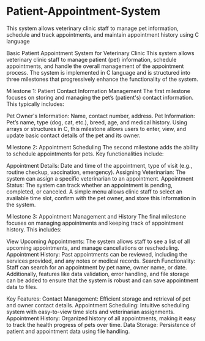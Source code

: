 # Patient-Appointment-System
This system allows veterinary clinic staff to manage pet information, schedule and track appointments, and maintain appointment history using C language

Basic Patient Appointment System for Veterinary Clinic
This system allows veterinary clinic staff to manage patient (pet) information, schedule appointments, and handle the overall management of the appointment process. The system is implemented in C language and is structured into three milestones that progressively enhance the functionality of the system.

Milestone 1: Patient Contact Information Management
The first milestone focuses on storing and managing the pet’s (patient's) contact information. This typically includes:

Pet Owner's Information: Name, contact number, address.
Pet Information: Pet’s name, type (dog, cat, etc.), breed, age, and medical history.
Using arrays or structures in C, this milestone allows users to enter, view, and update basic contact details of the pet and its owner.

Milestone 2: Appointment Scheduling
The second milestone adds the ability to schedule appointments for pets. Key functionalities include:

Appointment Details: Date and time of the appointment, type of visit (e.g., routine checkup, vaccination, emergency).
Assigning Veterinarian: The system can assign a specific veterinarian to an appointment.
Appointment Status: The system can track whether an appointment is pending, completed, or canceled.
A simple menu allows clinic staff to select an available time slot, confirm with the pet owner, and store this information in the system.

Milestone 3: Appointment Management and History
The final milestone focuses on managing appointments and keeping track of appointment history. This includes:

View Upcoming Appointments: The system allows staff to see a list of all upcoming appointments, and manage cancellations or rescheduling.
Appointment History: Past appointments can be reviewed, including the services provided, and any notes or medical records.
Search Functionality: Staff can search for an appointment by pet name, owner name, or date.
Additionally, features like data validation, error handling, and file storage can be added to ensure that the system is robust and can save appointment data to files.

Key Features:
Contact Management: Efficient storage and retrieval of pet and owner contact details.
Appointment Scheduling: Intuitive scheduling system with easy-to-view time slots and veterinarian assignments.
Appointment History: Organized history of all appointments, making it easy to track the health progress of pets over time.
Data Storage: Persistence of patient and appointment data using file handling.
